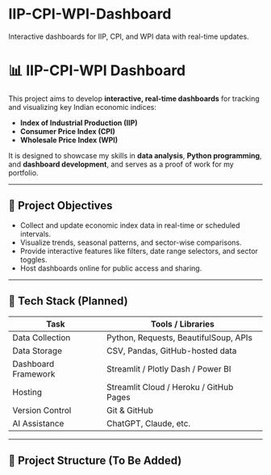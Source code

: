 # IIP-CPI-WPI-Dashboard
Interactive dashboards for IIP, CPI, and WPI data with real-time updates.

# 📊 IIP-CPI-WPI Dashboard

This project aims to develop **interactive, real-time dashboards** for tracking and visualizing key Indian economic indices:

- **Index of Industrial Production (IIP)**
- **Consumer Price Index (CPI)**
- **Wholesale Price Index (WPI)**

It is designed to showcase my skills in **data analysis**, **Python programming**, and **dashboard development**, and serves as a proof of work for my portfolio.

---

## 🚀 Project Objectives

- Collect and update economic index data in real-time or scheduled intervals.
- Visualize trends, seasonal patterns, and sector-wise comparisons.
- Provide interactive features like filters, date range selectors, and sector toggles.
- Host dashboards online for public access and sharing.

---

## 🔧 Tech Stack (Planned)

| Task                    | Tools / Libraries                      |
|-------------------------|----------------------------------------|
| Data Collection         | Python, Requests, BeautifulSoup, APIs  |
| Data Storage            | CSV, Pandas, GitHub-hosted data        |
| Dashboard Framework     | Streamlit / Plotly Dash / Power BI     |
| Hosting                 | Streamlit Cloud / Heroku / GitHub Pages |
| Version Control         | Git & GitHub                           |
| AI Assistance           | ChatGPT, Claude, etc.                  |

---

## 📂 Project Structure (To Be Added)
